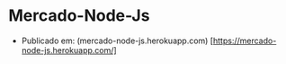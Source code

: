 # Mercado-Node-Js
 * Publicado em: (mercado-node-js.herokuapp.com) [https://mercado-node-js.herokuapp.com/]
